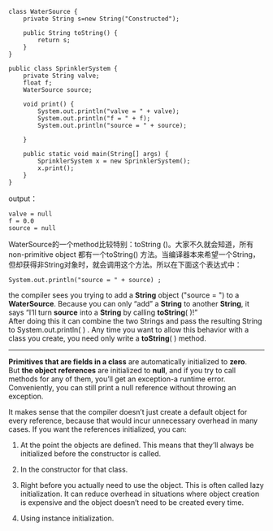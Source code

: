    class WaterSource {
    	private String s=new String("Constructed");
    
    	public String toString() {
    		return s;
    	}
    }
    
    public class SprinklerSystem {
    	private String valve;
    	float f;
    	WaterSource source;
    
    	void print() {
    		System.out.println("valve = " + valve);
    		System.out.println("f = " + f);
    		System.out.println("source = " + source);
    
    	}
    
    	public static void main(String[] args) {
    		SprinklerSystem x = new SprinklerSystem();
    		x.print();
    	}
    }
output：
    
    valve = null
    f = 0.0
    source = null
    

WaterSource的一个method比较特别：toString ()。大家不久就会知道，所有non-primitive 
object 都有一个toString() 方法。当编译器本来希望一个String，但却获得非String对象时，就会调用这个方法。所以在下面这个表达式中：

    System.out.println("source = " + source) ;

the compiler sees you trying to add a **String** object ("source = ") to a **WaterSource**. Because you can only “add” a **String** to another **String**, it says “I’ll turn **source** into a **String** by calling **toString**( )!”   
After doing this it can combine the two Strings and pass the resulting String to System.out.println( ) . Any time you want to allow this behavior with a class you create, you need only write a **toString**( ) method.

---
**Primitives that are fields in a class** are automatically initialized to **zero**.   
But **the object references** are initialized to **null**, and if you try to call methods for any of them, you’ll get an exception-a runtime error. Conveniently, you can still print a null reference without throwing an exception.  

It makes sense that the compiler doesn’t just create a default object for every reference, because that would incur unnecessary overhead in many cases. If you want the references initialized, you can:

1. At the point the objects are defined. This means that they’ll always be initialized before the constructor is called.
 
2. In the constructor for that class.

3. Right before you actually need to use the object. This is often called lazy
initialization. It can reduce overhead in situations where object creation is expensive and the object doesn’t need to be created every time.

4. Using instance initialization.